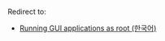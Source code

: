 Redirect to:

*   [Running GUI applications as root (한국어)](/index.php/Running_GUI_applications_as_root_(%ED%95%9C%EA%B5%AD%EC%96%B4) "Running GUI applications as root (한국어)")